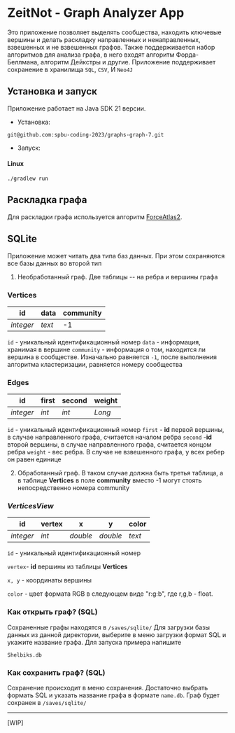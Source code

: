 
# ZeitNot - Graph Analyzer App
 Это приложение позволяет выделять сообщества, находить ключевые вершины и делать раскладку направленных и ненаправленных, взвешенных и не взвешенных графов. Также поддерживается набор алгоритмов для анализа графа, в него входят алгоритм Форда-Беллмана, алгоритм Дейкстры и другие.
 Приложение поддерживает сохранение в хранилища `SQL`, `CSV`, И `Neo4J`


## Установка и запуск
 Приложение работает на Java SDK 21 версии. 

- Установка:

```
git@github.com:spbu-coding-2023/graphs-graph-7.git
```
- Запуск:


#### Linux

```
./gradlew run
```

## Раскладка графа
 Для раскладки графа используется алгоритм [ForceAtlas2](https://journals.plos.org/plosone/article?id=10.1371/journal.pone.0098679).     


## SQLite
 Приложение может читать два типа баз данных.
 При этом сохраняются все базы данных во второй тип
 
 1) Необработанный граф. Две таблицы -- на ребра и вершины графа
 
 
### Vertices

|  id | data | community |
|--|--|--|
| *integer* | *text* | -1 |

`id` - уникальный идентификационный номер
`data` - информация, хранимая в вершине
`community` - информация о том, находится ли вершина в сообществе. Изначально равняется `-1`, после выполнения алгоритма кластеризации, равняется номеру сообщества
### Edges

|  id  | first | second | weight | 
|--|--|--| -- |
| *integer*  | *int* | *int* |*Long* |

 `id` - уникальный идентификационный номер
 `first` - **id** первой вершины, в случае направленного графа, считается началом ребра
 `second` -**id** второй вершины, в случае направленного графа, считается концом ребра
 `weight` - вес ребра. В случае не взвешенного графа, у всех ребер он равен единице

2. Обработанный граф. В таком случае должна быть третья таблица, а в таблице **Vertices** в поле **community** вместо -1 могут стоять непосредственно номера community

### _**VerticesView**_

|  id| vertex | x | y| color |
|--|--|--|--|--|
| *integer* | *int* | *double*| *double*| *text*|

 `id` -  уникальный идентификационный номер

 `vertex`- **id** вершины из таблицы **Vertices**

 `x, y` - координаты вершины

 `color` - цвет формата RGB в следующем виде "r:g:b",  где r,g,b - float.

 ### Как открыть граф? (SQL)

Cохраненные графы находятся в `/saves/sqlite/`
Для загрузки базы данных из данной директории, выберите в меню загрузки формат SQL и укажите название графа. Для запуска примера напишите
```
Shelbiks.db
```

### Как сохранить граф? (SQL)
Сохранение происходит в меню сохранения. Достаточно выбрать формать SQL и указать название графа в формате `name.db`. Граф будет сохранен в `/saves/sqlite/`

---------
[WIP]
